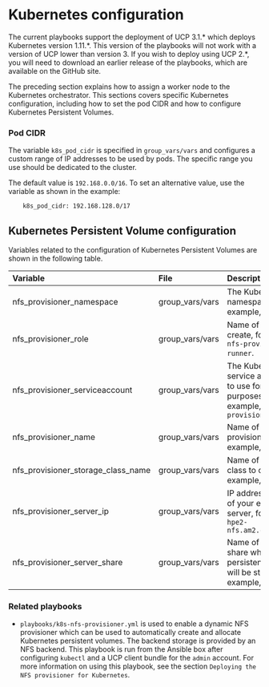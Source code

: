 # Kubernetes configuration

The current playbooks support the deployment of UCP 3.1.\* which deploys Kubernetes version 1.11.\*. This version of the playbooks will not work with a version of UCP lower than version 3. If you wish to deploy using UCP 2.\*, you will need to download an earlier release of the playbooks, which are available on the GitHub site.

The preceding section explains how to assign a worker node to the Kubernetes orchestrator. This sections covers specific Kubernetes configuration, including how to set the pod CIDR and how to configure Kubernetes Persistent Volumes.

### Pod CIDR

The variable `k8s_pod_cidr` is specified in `group_vars/vars` and configures a custom range of IP addresses to be used by pods. The specific range you use should be dedicated to the cluster.

The default value is `192.168.0.0/16`. To set an alternative value, use the variable as shown in the example:

```
    k8s_pod_cidr: 192.168.128.0/17
```

## Kubernetes Persistent Volume configuration

Variables related to the configuration of Kubernetes Persistent Volumes are shown in the following table.

|Variable|File|Description|
|:-------|:---|:----------|
|nfs\_provisioner_namespace|group_vars/vars|The Kubernetes namespace, for example, `nfsstorage`|
|nfs\_provisioner\_role|group_vars/vars|Name of the role to create, for example, `nfs-provisioner-runner`.|
|nfs\_provisioner\_serviceaccount|group_vars/vars|The Kubernetes service account name to use for RBAC purposes, for example, `nfs-provisioner`|
|nfs\_provisioner\_name|group_vars/vars|Name of the provisioner, for example, `hpe.com/nfs`|
|nfs\_provisioner\_storage\_class\_name|group_vars/vars|Name of the storage class to create, for example, `nfs`|
|nfs\_provisioner\_server\_ip|group_vars/vars|IP address \(or FQDN\) of your external NFS server, for example, `hpe2-nfs.am2.cloudra.local`|
|nfs\_provisioner\_server\_share|group_vars/vars|Name of the NFS share where all the persistent volume data will be stored, for example, `/k8s`|

### Related playbooks

-   `playbooks/k8s-nfs-provisioner.yml` is used to enable a dynamic NFS provisioner which can be used to automatically create and allocate Kubernetes persistent volumes. The backend storage is provided by an NFS backend. This playbook is run from the Ansible box after configuring `kubectl` and a UCP client bundle for the `admin` account. For more information on using this playbook, see the section `Deploying the NFS provisioner for Kubernetes`.
